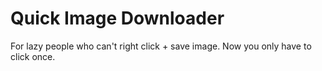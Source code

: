 # Quick Image Downloader

For lazy people who can't right click + save image. Now you only have to click once.
